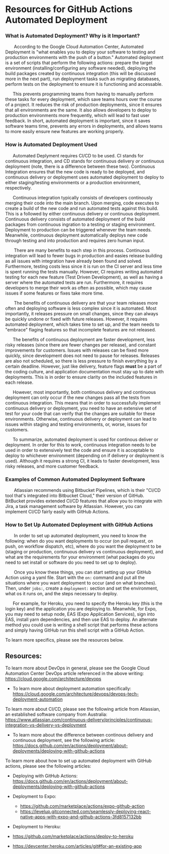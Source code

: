 # Resources for GitHub Actions Automated Deployment

<!-- &nbsp;&nbsp;&nbsp;&nbsp;&nbsp;&nbsp; is being used to create tabs -->

 ### What is Automated Deployment? Why is it Important?
 
&nbsp;&nbsp;&nbsp;&nbsp;&nbsp;&nbsp; According to the Google Cloud Automation Center, Automated Deployment is "what enables you to deploy your software to testing and production environments with the push of a button." Automated deployment is a set of scripts that perform the following actions: prepare the target environment (installing/configuring any software needed), deploying the build packages created by continuous integration (this will be discussed more in the next part), run deployment tasks such as migrating databases, perform tests on the deployment to ensure it is functioning and accessable.

&nbsp;&nbsp;&nbsp;&nbsp;&nbsp;&nbsp;This prevents programming teams from having to manually perform these tasks for every deployment, which save teams hours over the course of a project. It reduces the risk of production deployments, since it ensures that all environments are the same. It also allows developers to deploy to production environments more frequently, which will lead to fast user feedback. In short, automated deployment is important, since it saves software teams time, prevents any errors in deployments, and allows teams to more easily ensure new features are working properly.
 
 
 
 ### How is Automated Deployment Used
 
&nbsp;&nbsp;&nbsp;&nbsp;&nbsp;&nbsp;Automated Deplyment requires CI/CD to be used. CI stands for continuous integration, and CD stands for continuous delivery _or_ continuous deployment (note, there is a difference between these two). Continuous Integration ensures that the new code is ready to be deployed, and continuous delivery or deployment uses automated deployment to deploy to either staging/testing environments or a production environment, respectively.
 
&nbsp;&nbsp;&nbsp;&nbsp;&nbsp;&nbsp;Continuous integration typically consists of developers continously merging their code into the main branch. Upon merging, code executes to create a build of the new code and run automated tests against this build. This is a followed by either continuous delivery or continuous deployment. Continuous delivery consists of automated deployment of the build packages from continuous ingration to a testing or staging environment. Deployment to production can be triggered whenever the team needs. Meanwhile, continuous deployment automatically deploys new code through testing and into production and requires zero human input. 
 

&nbsp;&nbsp;&nbsp;&nbsp;&nbsp;&nbsp; There are many benefits to each step in this process. Continuous integration will lead to fewer bugs in production and easies release building as all issues with integration have already been found and solved. Furthermore, testing costs less since it is run on the CI server and less time is spent running the tests manually. However, CI requires writing automated testing for each new feature (Test Driven Development), as well as having a server where the automated tests are run. Furthermore, it requires developers to merge their work as often as possible, which may cause issues if some features or fixes take more time.

&nbsp;&nbsp;&nbsp;&nbsp;&nbsp;&nbsp; The benefits of continuous delivery are that your team releases more often and deploying software is less complex since it is automated. Most importantly, it releases pressure on small changes, since they can always be quickly undone or fixed with future releases. However, it requires automated deployment, which takes time to set up, and the team needs to "embrace" flaging features so that incomplete features are not released. 

&nbsp;&nbsp;&nbsp;&nbsp;&nbsp;&nbsp;The benefits of continuous deployment are faster development, less risky releases (since there are fewer changes per release), and constant improvements for customers. Issues with releases can be fixed more quickly, since development does not need to pause for releases. Releases are also not scheduled, so there is less pressure to finish everything by a certain deadline. However, just like delivery, feature flags **must** be a part of the coding culture, and application documentation must stay up to date with deployments. This is in order to ensure clarity on the included features in each release.

&nbsp;&nbsp;&nbsp;&nbsp;&nbsp;&nbsp;However, most importantly, both continuous delivery and continuous deployment can only occur if the new changes pass all the tests from continuous integration. This means that in order to successfully implement continuous delivery or deployment, you need to have an extensive set of test for your code that can verify that the changes are suitable for these environments. Otherwise, continuous delivery or deployment can lead to issues within staging and testing environments, or, worse, issues for customers.
 
&nbsp;&nbsp;&nbsp;&nbsp;&nbsp;&nbsp;To summarize, automated deployment is used for continous deliver or deployment. In order for this to work, continuous integration needs to be used in order to extensively test the code and ensure it is acceptable to deploy to whichever environment (depending on if delivery or deployment is used). Although it requires a strong CI, it leads to faster development, less risky releases, and more customer feedback. 



 ### Examples of Common Automated Deployment Software
 
&nbsp;&nbsp;&nbsp;&nbsp;&nbsp;&nbsp; Atlassian recommends using Bitbucket Pipelines, which is their "CI/CD tool that's integrated into Bitbucket Cloud," their version of GitHub. BitBucket provides extended CI/CD features that allow you to integrate with Jira, a task management software by Atlassian. However, you can implement CI/CD fairly easily with GitHub Actions.
 
 
 ### How to Set Up Automated Deployment with GitHub Actions
 
&nbsp;&nbsp;&nbsp;&nbsp;&nbsp;&nbsp; In order to set up automated deployment, you need to know the following: when do you want deployments to occur (on pull request, on push, on workflow dispatch, etc), where do you want the deployment to be (staging or production, continuous delivery vs continuous deployment), and what are the requirements for your environment (what packages do you need to set install or software do you need to set up to deploy).

&nbsp;&nbsp;&nbsp;&nbsp;&nbsp;&nbsp; Once you know these things, you can start setting up your GitHub Action using a yaml file. Start with the `on:` command and put all the situations where you want deployment to occur (and on what branches). Then, under `jobs:`, create a `deployment:` section and set the environment, what os it runs on, and the steps necessary to deploy.

&nbsp;&nbsp;&nbsp;&nbsp;&nbsp;&nbsp;For example, for Heroku, you need to specify the Heroku key (this is the login key) and the application you are deploying to. Meanwhile, for Expo, you may need to setup node, EAS (Expo Application Services), sign into EAS, install yarn dependencies, and then use EAS to deploy. An alternate method you could use is writing a shell script that performs these actions and simply having GitHub run this shell script with a GitHub Action.

To learn more specifics, please see the resources below.
 
 
 ## Resources:
 
 To learn more about DevOps in general, please see the Google Cloud Automation Center DevOps article referenced in the above writing: https://cloud.google.com/architecture/devops
 - To learn more about deployment automation specifically: https://cloud.google.com/architecture/devops/devops-tech-deployment-automation
 
 To learn more about CI/CD, please see the following article from Atlassian, an established software company from Australia: https://www.atlassian.com/continuous-delivery/principles/continuous-integration-vs-delivery-vs-deployment
 - To learn more about the difference between continous delivery and continuous deployment, see the following article: https://docs.github.com/en/actions/deployment/about-deployments/deploying-with-github-actions
 
 To learn more about how to set up automated deployment with GitHub actions, please see the following articles:
 
 - Deploying with GitHub Actions: https://docs.github.com/en/actions/deployment/about-deployments/deploying-with-github-actions
 
 - Deployment to Expo: 
   - https://github.com/marketplace/actions/expo-github-action
   - https://levelup.gitconnected.com/seamlessly-deploying-react-native-apps-with-expo-and-github-actions-3fd8157132bb

 - Deployment to Heroku:
  - https://github.com/marketplace/actions/deploy-to-heroku
  - https://devcenter.heroku.com/articles/git#for-an-existing-app
